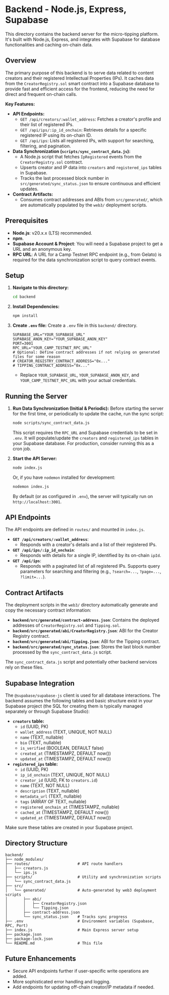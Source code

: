 # Backend - Node.js, Express, Supabase

This directory contains the backend server for the micro-tipping platform. It's built with Node.js, Express, and integrates with Supabase for database functionalities and caching on-chain data.

## Overview

The primary purpose of this backend is to serve data related to content creators and their registered Intellectual Properties (IPs). It caches data from the `CreatorRegistry.sol` smart contract into a Supabase database to provide fast and efficient access for the frontend, reducing the need for direct and frequent on-chain calls.

**Key Features:**

*   **API Endpoints:**
    *   `GET /api/creators/:wallet_address`: Fetches a creator's profile and their list of registered IPs.
    *   `GET /api/ips/:ip_id_onchain`: Retrieves details for a specific registered IP using its on-chain ID.
    *   `GET /api/ips`: Lists all registered IPs, with support for searching, filtering, and pagination.
*   **Data Synchronization (`scripts/sync_contract_data.js`):**
    *   A Node.js script that fetches `IpRegistered` events from the `CreatorRegistry.sol` contract.
    *   Upserts creator and IP data into `creators` and `registered_ips` tables in Supabase.
    *   Tracks the last processed block number in `src/generated/sync_status.json` to ensure continuous and efficient updates.
*   **Contract Artifacts:**
    *   Consumes contract addresses and ABIs from `src/generated/`, which are automatically populated by the `web3/` deployment scripts.

## Prerequisites

*   **Node.js**: v20.x.x (LTS) recommended.
*   **npm**.
*   **Supabase Account & Project**: You will need a Supabase project to get a URL and an anonymous key.
*   **RPC URL**: A URL for a Camp Testnet RPC endpoint (e.g., from Gelato) is required for the data synchronization script to query contract events.

## Setup

1.  **Navigate to this directory:**
    ```bash
    cd backend
    ```

2.  **Install Dependencies:**
    ```bash
    npm install
    ```

3.  **Create `.env` file:**
    Create a `.env` file in this `backend/` directory.
    ```env
    SUPABASE_URL="YOUR_SUPABASE_URL"
    SUPABASE_ANON_KEY="YOUR_SUPABASE_ANON_KEY"
    PORT=3001
    RPC_URL="YOUR_CAMP_TESTNET_RPC_URL"
    # Optional: Define contract addresses if not relying on generated files for some reason
    # CREATOR_REGISTRY_CONTRACT_ADDRESS="0x..."
    # TIPPING_CONTRACT_ADDRESS="0x..."
    ```
    *   Replace `YOUR_SUPABASE_URL`, `YOUR_SUPABASE_ANON_KEY`, and `YOUR_CAMP_TESTNET_RPC_URL` with your actual credentials.

## Running the Server

1.  **Run Data Synchronization (Initial & Periodic):**
    Before starting the server for the first time, or periodically to update the cache, run the sync script:
    ```bash
    node scripts/sync_contract_data.js
    ```
    This script requires the `RPC_URL` and Supabase credentials to be set in `.env`. It will populate/update the `creators` and `registered_ips` tables in your Supabase database. For production, consider running this as a cron job.

2.  **Start the API Server:**
    ```bash
    node index.js
    ```
    Or, if you have `nodemon` installed for development:
    ```bash
    nodemon index.js
    ```
    By default (or as configured in `.env`), the server will typically run on `http://localhost:3001`.

## API Endpoints

The API endpoints are defined in `routes/` and mounted in `index.js`.

*   **`GET /api/creators/:wallet_address`**:
    *   Responds with a creator's details and a list of their registered IPs.
*   **`GET /api/ips/:ip_id_onchain`**:
    *   Responds with details for a single IP, identified by its on-chain `ipId`.
*   **`GET /api/ips`**:
    *   Responds with a paginated list of all registered IPs. Supports query parameters for searching and filtering (e.g., `?search=...`, `?page=...`, `?limit=...`).

## Contract Artifacts

The deployment scripts in the `web3/` directory automatically generate and copy the necessary contract information:

*   **`backend/src/generated/contract-address.json`**: Contains the deployed addresses of `CreatorRegistry.sol` and `Tipping.sol`.
*   **`backend/src/generated/abi/CreatorRegistry.json`**: ABI for the Creator Registry contract.
*   **`backend/src/generated/abi/Tipping.json`**: ABI for the Tipping contract.
*   **`backend/src/generated/sync_status.json`**: Stores the last block number processed by the `sync_contract_data.js` script.

The `sync_contract_data.js` script and potentially other backend services rely on these files.

## Supabase Integration

The `@supabase/supabase-js` client is used for all database interactions. The backend assumes the following tables and basic structure exist in your Supabase project (the SQL for creating them is typically managed separately or through Supabase Studio):

*   **`creators` table:**
    *   `id` (UUID, PK)
    *   `wallet_address` (TEXT, UNIQUE, NOT NULL)
    *   `name` (TEXT, nullable)
    *   `bio` (TEXT, nullable)
    *   `is_verified` (BOOLEAN, DEFAULT false)
    *   `created_at` (TIMESTAMPZ, DEFAULT now())
    *   `updated_at` (TIMESTAMPZ, DEFAULT now())
*   **`registered_ips` table:**
    *   `id` (UUID, PK)
    *   `ip_id_onchain` (TEXT, UNIQUE, NOT NULL)
    *   `creator_id` (UUID, FK to `creators.id`)
    *   `name` (TEXT, NOT NULL)
    *   `description` (TEXT, nullable)
    *   `metadata_url` (TEXT, nullable)
    *   `tags` (ARRAY OF TEXT, nullable)
    *   `registered_onchain_at` (TIMESTAMPZ, nullable)
    *   `cached_at` (TIMESTAMPZ, DEFAULT now())
    *   `updated_at` (TIMESTAMPZ, DEFAULT now())

Make sure these tables are created in your Supabase project.

## Directory Structure

```
backend/
├── node_modules/
├── routes/                     # API route handlers
│   ├── creators.js
│   └── ips.js
├── scripts/                    # Utility and synchronization scripts
│   └── sync_contract_data.js
├── src/
│   └── generated/              # Auto-generated by web3 deployment scripts
│       ├── abi/
│       │   ├── CreatorRegistry.json
│       │   └── Tipping.json
│       ├── contract-address.json
│       └── sync_status.json    # Tracks sync progress
├── .env                        # Environment variables (Supabase, RPC, Port)
├── index.js                    # Main Express server setup
├── package.json
├── package-lock.json
└── README.md                   # This file
```

## Future Enhancements

*   Secure API endpoints further if user-specific write operations are added.
*   More sophisticated error handling and logging.
*   Add endpoints for updating off-chain creator/IP metadata if needed. 